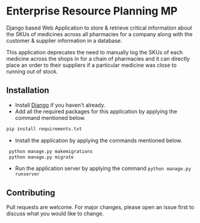 # Enterprise Resource Planning MP
Django based Web Application to store & retrieve critical information about the SKUs of medicines across all pharmacies for a company along with the customer & supplier information in a database.

This application deprecates the need to manually log the SKUs of each medicine across the shops in for a chain of pharmacies and it can directly place an order to their suppliers if a particular medicine was close to running out of stock.

## Installation
- Install [Django](https://docs.djangoproject.com/en/3.1/intro/install/) if you haven't already.
- Add all the required packages for this application by applying the command mentioned below. 
```bash
pip install requirements.txt
```
- Install the application by applying the commands mentioned below.
 ```python
  python manage.py makemigrations
  python manage.py migrate
```
- Run the application server by applying the command `python manage.py runserver`


## Contributing
Pull requests are welcome. For major changes, please open an issue first to discuss what you would like to change.
